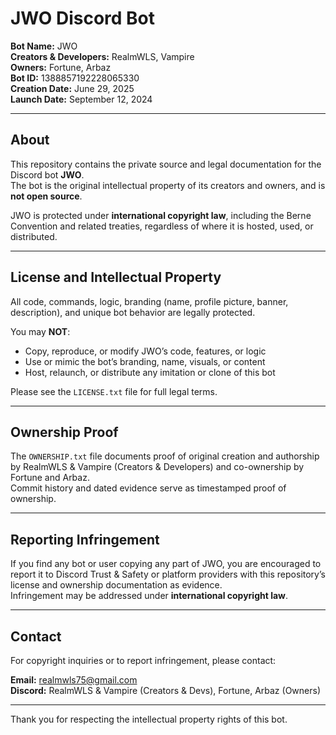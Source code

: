 # JWO Discord Bot  

**Bot Name:** JWO  
**Creators & Developers:** RealmWLS, Vampire  
**Owners:** Fortune, Arbaz  
**Bot ID:** 1388857192228065330  
**Creation Date:** June 29, 2025  
**Launch Date:** September 12, 2024  

---

## About

This repository contains the private source and legal documentation for the Discord bot **JWO**.  
The bot is the original intellectual property of its creators and owners, and is **not open source**.  

JWO is protected under **international copyright law**, including the Berne Convention and related treaties, regardless of where it is hosted, used, or distributed.

---

## License and Intellectual Property

All code, commands, logic, branding (name, profile picture, banner, description), and unique bot behavior are legally protected.  

You may **NOT**:
- Copy, reproduce, or modify JWO’s code, features, or logic  
- Use or mimic the bot’s branding, name, visuals, or content  
- Host, relaunch, or distribute any imitation or clone of this bot  

Please see the `LICENSE.txt` file for full legal terms.  

---

## Ownership Proof

The `OWNERSHIP.txt` file documents proof of original creation and authorship by RealmWLS & Vampire (Creators & Developers) and co-ownership by Fortune and Arbaz.  
Commit history and dated evidence serve as timestamped proof of ownership.

---

## Reporting Infringement

If you find any bot or user copying any part of JWO, you are encouraged to report it to Discord Trust & Safety or platform providers with this repository’s license and ownership documentation as evidence.  
Infringement may be addressed under **international copyright law**.

---

## Contact

For copyright inquiries or to report infringement, please contact:  

**Email:** realmwls75@gmail.com  
**Discord:** RealmWLS & Vampire (Creators & Devs), Fortune, Arbaz (Owners)  

---

Thank you for respecting the intellectual property rights of this bot.
